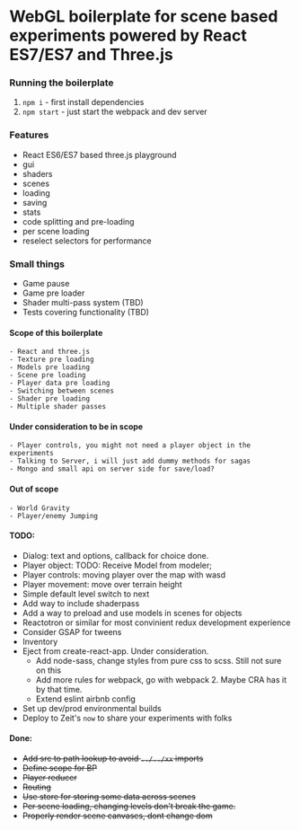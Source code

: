 # WebGL boilerplate for scene based experiments powered by React ES7/ES7 and Three.js 

### Running the boilerplate
1) `npm i` - first install dependencies  
2) `npm start` - just start the webpack and dev server

### Features
- React ES6/ES7 based three.js playground
- gui
- shaders
- scenes
- loading
- saving
- stats
- code splitting and pre-loading
- per scene loading
- reselect selectors for performance

### Small things
- Game pause
- Game pre loader
- Shader multi-pass system (TBD)
- Tests covering functionality (TBD)

#### Scope of this boilerplate
    - React and three.js
    - Texture pre loading
    - Models pre loading
    - Scene pre loading
    - Player data pre loading
    - Switching between scenes
    - Shader pre loading
    - Multiple shader passes

#### Under consideration to be in scope
    - Player controls, you might not need a player object in the experiments
    - Talking to Server, i will just add dummy methods for sagas
    - Mongo and small api on server side for save/load?

#### Out of scope
    - World Gravity
    - Player/enemy Jumping

#### TODO:
- Dialog: text and options, callback for choice done.
- Player object: TODO: Receive Model from modeler;
- Player controls: moving player over the map with wasd
- Player movement: move over terrain height
- Simple default level switch to next
- Add way to include shaderpass
- Add a way to preload and use models in scenes for objects
- Reactotron or similar for most convinient redux development experience
- Consider GSAP for tweens
- Inventory
- Eject from create-react-app. Under consideration.
  - Add node-sass, change styles from pure css to scss. Still not sure on this
  - Add more rules for webpack, go with webpack 2. Maybe CRA has it by that time.
  - Extend eslint airbnb config
- Set up dev/prod environmental builds
- Deploy to Zeit's `now` to share your experiments with folks

#### Done:
- ~~Add src to path lookup to avoid `../../xx` imports~~
- ~~Define scope for BP~~
- ~~Player reducer~~
- ~~Routing~~
- ~~Use store for storing some data across scenes~~
- ~~Per scene loading, changing levels don't break the game.~~
- ~~Properly render scene canvases, dont change dom~~